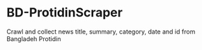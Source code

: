 # BD-ProtidinScraper
Crawl and collect news title, summary, category, date and id from Bangladeh Protidin
